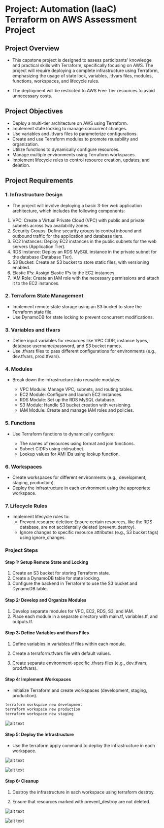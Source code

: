 # Project: Automation (IaaC) Terraform on AWS Assessment Project

## Project Overview

+ This capstone project is designed to assess participants' knowledge and practical skills with Terraform, specifically focusing on AWS. The project will require deploying a complete infrastructure using Terraform, emphasizing the usage of state lock, variables, .tfvars files, modules, functions, workspaces, and lifecycle rules. 

+ The deployment will be restricted to AWS Free Tier resources to avoid unnecessary costs.

## Project Objectives

+ Deploy a multi-tier architecture on AWS using Terraform.
+ Implement state locking to manage concurrent changes.
+ Use variables and .tfvars files to parameterize configurations.
+ Create and use Terraform modules to promote reusability and organization.
+ Utilize functions to dynamically configure resources.
+ Manage multiple environments using Terraform workspaces.
+ Implement lifecycle rules to control resource creation, updates, and deletion.

## Project Requirements

### 1. Infrastructure Design

+ The project will involve deploying a basic 3-tier web application architecture, which includes the following components:

1. VPC: Create a Virtual Private Cloud (VPC) with public and private subnets across two availability zones.
2. Security Groups: Define security groups to control inbound and outbound traffic for the application and database tiers.
3. EC2 Instances: Deploy EC2 instances in the public subnets for the web servers (Application Tier).
4. RDS Instance: Deploy an RDS MySQL instance in the private subnet for the database (Database Tier).
5. S3 Bucket: Create an S3 bucket to store static files, with versioning enabled.
6. Elastic IPs: Assign Elastic IPs to the EC2 instances.
7. IAM Role: Create an IAM role with the necessary permissions and attach it to the EC2 instances.

### 2. Terraform State Management

+  Implement remote state storage using an S3 bucket to store the Terraform state file.
+  Use DynamoDB for state locking to prevent concurrent modifications.

### 3. Variables and tfvars


+ Define input variables for resources like VPC CIDR, instance types, database username/password, and S3 bucket names.
+ Use .tfvars files to pass different configurations for environments (e.g., dev.tfvars, prod.tfvars).

### 4. Modules

+ Break down the infrastructure into reusable modules:
    
    + VPC Module: Manage VPC, subnets, and routing tables.
    + EC2 Module: Configure and launch EC2 instances.
    + RDS Module: Set up the RDS MySQL database.
    + S3 Module: Handle S3 bucket creation with versioning.
    + IAM Module: Create and manage IAM roles and policies.

### 5. Functions
+ Use Terraform functions to dynamically configure:
    
    + The names of resources using format and join functions.
    + Subnet CIDRs using cidrsubnet.
    + Lookup values for AMI IDs using lookup function.

### 6. Workspaces

+  Create workspaces for different environments (e.g., development, staging, production).
+  Deploy the infrastructure in each environment using the appropriate workspace.

### 7. Lifecycle Rules

+ Implement lifecycle rules to:
    + Prevent resource deletion: Ensure certain resources, like the RDS database, are not accidentally deleted (prevent_destroy).
    + Ignore changes to specific resource attributes (e.g., S3 bucket tags) using ignore_changes.

### Project Steps

#### Step 1: Setup Remote State and Locking

1. Create an S3 bucket for storing Terraform state.
2. Create a DynamoDB table for state locking.
3. Configure the backend in Terraform to use the S3 bucket and DynamoDB table.

#### Step 2: Develop and Organize Modules

1. Develop separate modules for VPC, EC2, RDS, S3, and IAM.
2. Place each module in a separate directory with main.tf, variables.tf, and outputs.tf.


#### Step 3: Define Variables and tfvars Files

1. Define variables in variables.tf files within each module.



2. Create a terraform.tfvars file with default values.




3. Create separate environment-specific .tfvars files (e.g., dev.tfvars, prod.tfvars).


#### Step 4: Implement Workspaces

-   Initialize Terraform and create workspaces (development, staging, production).

```sh
terraform workspace new development
terraform workspace new production
terraform workspace new staging
```

![alt text](image-1.png)


#### Step 5: Deploy the Infrastructure

-   Use the terraform apply command to deploy the infrastructure in each workspace.

![alt text](image-2.png)

![alt text](image-3.png)


#### Step 6: Cleanup

1. Destroy the infrastructure in each workspace using terraform destroy.

2. Ensure that resources marked with prevent_destroy are not deleted.

![alt text](image-5.png)

![alt text](image-6.png)